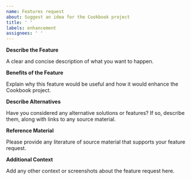 ```yaml
---
name: Features request
about: Suggest an idea for the Cookbook project
title: ' '
labels: enhancement
assignees: ' '
---
```


**Describe the Feature**

A clear and concise description of what you want to happen. 

**Benefits of the Feature**

Explain why this feature would be useful and how it would enhance the Cookbook project. 

**Describe Alternatives**

Have you considered any alternative solutions or features? If so, describe them, along with links to any source material.

**Reference Material** 

Please provide any literature of source material that supports your feature request.

**Additional Context**

Add any other context or screenshots about the feature request here.